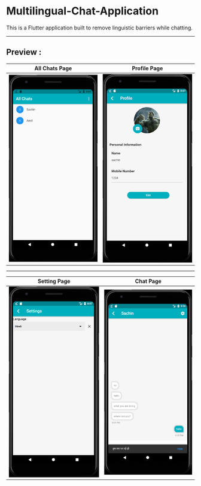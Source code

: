 # Multilingual-Chat-Application

This is a Flutter application built to remove linguistic barriers while chatting.

---

## Preview :

All Chats Page | Profile Page
:---------:|:-----------:
![](./github_images/home.png)|![](./github_images/profile.png)

---

Setting Page | Chat Page
:---------:|:-----------:
![](./github_images/setting.png)|![](./github_images/chat.png)
